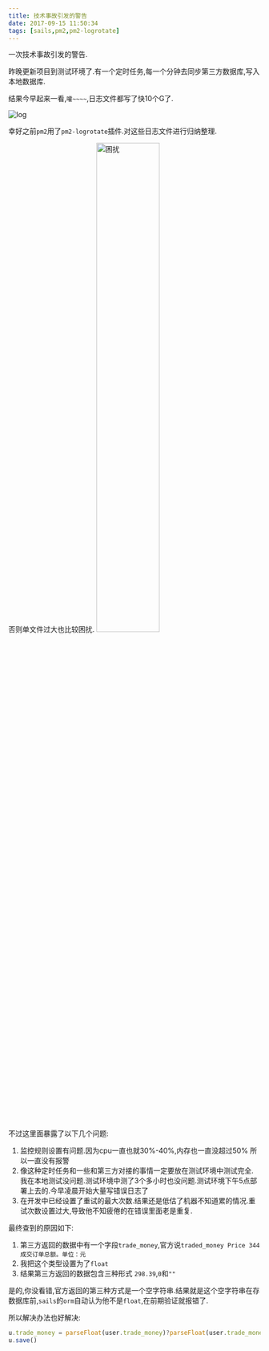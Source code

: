 ```yaml
---
title: 技术事故引发的警告
date: 2017-09-15 11:50:34
tags: [sails,pm2,pm2-logrotate]
---
```

一次技术事故引发的警告.

昨晚更新项目到测试环境了.有一个定时任务,每一个分钟去同步第三方数据库,写入本地数据库.

结果今早起来一看,`嚯~~~~`,日志文件都写了快10个G了.

![log](https://ss.jiasucloud.com/blog/image/WX20170915-102632.png-s)

幸好之前`pm2`用了`pm2-logrotate`插件.对这些日志文件进行归纳整理.

否则单文件过大也比较困扰.
<img src="https://ss.jiasucloud.com/blog/image/WechatIMG194.jpeg-s" alt="困扰" width="50%" />

不过这里面暴露了以下几个问题:

<!--more-->

1. 监控规则设置有问题.因为cpu一直也就30%-40%,内存也一直没超过50% 所以一直没有报警
2. 像这种定时任务和一些和第三方对接的事情一定要放在测试环境中测试完全. 我在本地测试没问题.测试环境中测了3个多小时也没问题.测试环境下午5点部署上去的.今早凌晨开始大量写错误日志了
3. 在开发中已经设置了重试的最大次数.结果还是低估了机器不知道累的情况.重试次数设置过大,导致他不知疲倦的在错误里面老是重复.

最终查到的原因如下:
1. 第三方返回的数据中有一个字段`trade_money`,官方说`traded_money Price 344 成交订单总额。单位：元`
2. 我把这个类型设置为了`float`
3. 结果第三方返回的数据包含三种形式 `298.39`,`0`和`""`

是的,你没看错,官方返回的第三种方式是一个空字符串.结果就是这个空字符串在存数据库前,`sails`的`orm`自动认为他不是`float`,在前期验证就报错了.

所以解决办法也好解决:

```js
u.trade_money = parseFloat(user.trade_money)?parseFloat(user.trade_money):0;
u.save()
```